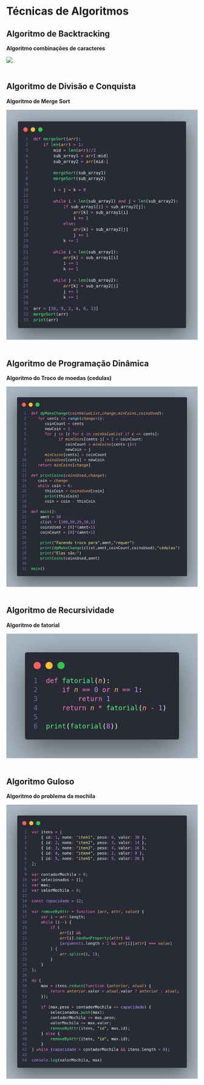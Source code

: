 # Técnicas de Algoritmos

## Algoritmo de Backtracking

**Algoritmo combinações de caracteres**

<img src="./backtraking/forca-bruta.png"/>


<br/>
<br/>

## Algoritmo de Divisão e Conquista

**Algoritmo de Merge Sort**

<img src="./divisao-e-conquista/divisao-e-conquista.png"/>

<br/>
<br/>
    
## Algoritmo de Programação Dinâmica

**Algoritmo do Troco de moedas (cedulas)**

<img src="./programacao-dinamica/programacao-dinamica.png"/>


<br/>
<br/>


## Algoritmo de Recursividade

**Algoritmo de fatorial**

<img src="./recursividade/recursividade.png"/>

    
<br/>
<br/>

## Algoritmo Guloso

**Algoritmo do problema da mochila**

<img src="./gulosos/gulosos.png"/>

    
<br/>
<br/>
